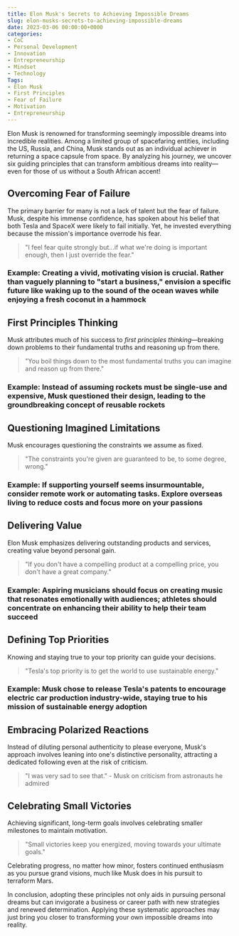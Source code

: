 ```yaml
---
title: Elon Musk's Secrets to Achieving Impossible Dreams
slug: elon-musks-secrets-to-achieving-impossible-dreams
date: 2023-03-06 00:00:00+0000
categories:
- CoC
- Personal Development
- Innovation
- Entrepreneurship
- Mindset
- Technology
Tags:
- Elon Musk
- First Principles
- Fear of Failure
- Motivation
- Entrepreneurship
---
```


Elon Musk is renowned for transforming seemingly impossible dreams into incredible realities. Among a limited group of spacefaring entities, including the US, Russia, and China, Musk stands out as an individual achiever in returning a space capsule from space. By analyzing his journey, we uncover six guiding principles that can transform ambitious dreams into reality—even for those of us without a South African accent!

## Overcoming Fear of Failure

The primary barrier for many is not a lack of talent but the fear of failure. Musk, despite his immense confidence, has spoken about his belief that both Tesla and SpaceX were likely to fail initially. Yet, he invested everything because the mission's importance overrode his fear.

> "I feel fear quite strongly but...if what we're doing is important enough, then I just override the fear."

### **Example:** Creating a vivid, motivating vision is crucial. Rather than vaguely planning to "start a business," envision a specific future like waking up to the sound of the ocean waves while enjoying a fresh coconut in a hammock

## First Principles Thinking

Musk attributes much of his success to *first principles thinking*—breaking down problems to their fundamental truths and reasoning up from there.

> "You boil things down to the most fundamental truths you can imagine and reason up from there."

### **Example:** Instead of assuming rockets must be single-use and expensive, Musk questioned their design, leading to the groundbreaking concept of reusable rockets

## Questioning Imagined Limitations

Musk encourages questioning the constraints we assume as fixed.

> "The constraints you're given are guaranteed to be, to some degree, wrong."

### **Example:** If supporting yourself seems insurmountable, consider remote work or automating tasks. Explore overseas living to reduce costs and focus more on your passions

## Delivering Value

Elon Musk emphasizes delivering outstanding products and services, creating value beyond personal gain.

> "If you don't have a compelling product at a compelling price, you don't have a great company."

### **Example:** Aspiring musicians should focus on creating music that resonates emotionally with audiences; athletes should concentrate on enhancing their ability to help their team succeed

## Defining Top Priorities

Knowing and staying true to your top priority can guide your decisions.

> "Tesla's top priority is to get the world to use sustainable energy."

### **Example:** Musk chose to release Tesla's patents to encourage electric car production industry-wide, staying true to his mission of sustainable energy adoption

## Embracing Polarized Reactions

Instead of diluting personal authenticity to please everyone, Musk's approach involves leaning into one's distinctive personality, attracting a dedicated following even at the risk of criticism.

> "I was very sad to see that." - Musk on criticism from astronauts he admired

## Celebrating Small Victories

Achieving significant, long-term goals involves celebrating smaller milestones to maintain motivation.

> "Small victories keep you energized, moving towards your ultimate goals."

Celebrating progress, no matter how minor, fosters continued enthusiasm as you pursue grand visions, much like Musk does in his pursuit to terraform Mars.

In conclusion, adopting these principles not only aids in pursuing personal dreams but can invigorate a business or career path with new strategies and renewed determination. Applying these systematic approaches may just bring you closer to transforming your own impossible dreams into reality.
